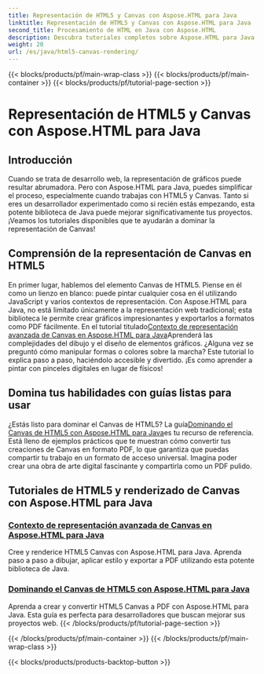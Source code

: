 ```yaml
---
title: Representación de HTML5 y Canvas con Aspose.HTML para Java
linktitle: Representación de HTML5 y Canvas con Aspose.HTML para Java
second_title: Procesamiento de HTML en Java con Aspose.HTML
description: Descubra tutoriales completos sobre Aspose.HTML para Java, que cubren HTML5 y la representación de Canvas para enriquecer sus habilidades de desarrollo web.
weight: 20
url: /es/java/html5-canvas-rendering/
---
```


{{< blocks/products/pf/main-wrap-class >}}
{{< blocks/products/pf/main-container >}}
{{< blocks/products/pf/tutorial-page-section >}}

# Representación de HTML5 y Canvas con Aspose.HTML para Java

## Introducción

Cuando se trata de desarrollo web, la representación de gráficos puede resultar abrumadora. Pero con Aspose.HTML para Java, puedes simplificar el proceso, especialmente cuando trabajas con HTML5 y Canvas. Tanto si eres un desarrollador experimentado como si recién estás empezando, esta potente biblioteca de Java puede mejorar significativamente tus proyectos. ¡Veamos los tutoriales disponibles que te ayudarán a dominar la representación de Canvas!

## Comprensión de la representación de Canvas en HTML5

En primer lugar, hablemos del elemento Canvas de HTML5. Piense en él como un lienzo en blanco: puede pintar cualquier cosa en él utilizando JavaScript y varios contextos de representación. Con Aspose.HTML para Java, no está limitado únicamente a la representación web tradicional; esta biblioteca le permite crear gráficos impresionantes y exportarlos a formatos como PDF fácilmente. En el tutorial titulado[Contexto de representación avanzada de Canvas en Aspose.HTML para Java](./advanced-canvas-rendering-context/)Aprenderá las complejidades del dibujo y el diseño de elementos gráficos. ¿Alguna vez se preguntó cómo manipular formas o colores sobre la marcha? Este tutorial lo explica paso a paso, haciéndolo accesible y divertido. ¡Es como aprender a pintar con pinceles digitales en lugar de físicos!

## Domina tus habilidades con guías listas para usar

 ¿Estás listo para dominar el Canvas de HTML5? La guía[Dominando el Canvas de HTML5 con Aspose.HTML para Java](./html5-canvas/)es tu recurso de referencia. Está lleno de ejemplos prácticos que te muestran cómo convertir tus creaciones de Canvas en formato PDF, lo que garantiza que puedas compartir tu trabajo en un formato de acceso universal. Imagina poder crear una obra de arte digital fascinante y compartirla como un PDF pulido.

## Tutoriales de HTML5 y renderizado de Canvas con Aspose.HTML para Java
### [Contexto de representación avanzada de Canvas en Aspose.HTML para Java](./advanced-canvas-rendering-context/)
Cree y renderice HTML5 Canvas con Aspose.HTML para Java. Aprenda paso a paso a dibujar, aplicar estilo y exportar a PDF utilizando esta potente biblioteca de Java.
### [Dominando el Canvas de HTML5 con Aspose.HTML para Java](./html5-canvas/)
Aprenda a crear y convertir HTML5 Canvas a PDF con Aspose.HTML para Java. Esta guía es perfecta para desarrolladores que buscan mejorar sus proyectos web.
{{< /blocks/products/pf/tutorial-page-section >}}

{{< /blocks/products/pf/main-container >}}
{{< /blocks/products/pf/main-wrap-class >}}

{{< blocks/products/products-backtop-button >}}

